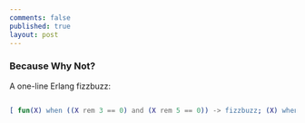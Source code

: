 ```yaml
---
comments: false
published: true
layout: post
---
```


### Because Why Not?

A one-line Erlang fizzbuzz:


```erlang

[ fun(X) when ((X rem 3 == 0) and (X rem 5 == 0)) -> fizzbuzz; (X) when (X rem 3 == 0) -> fizz; (X) when (X rem 5 == 0) -> buzz; (X) -> X end(Y) || Y <- lists:seq(1,100)].

```
